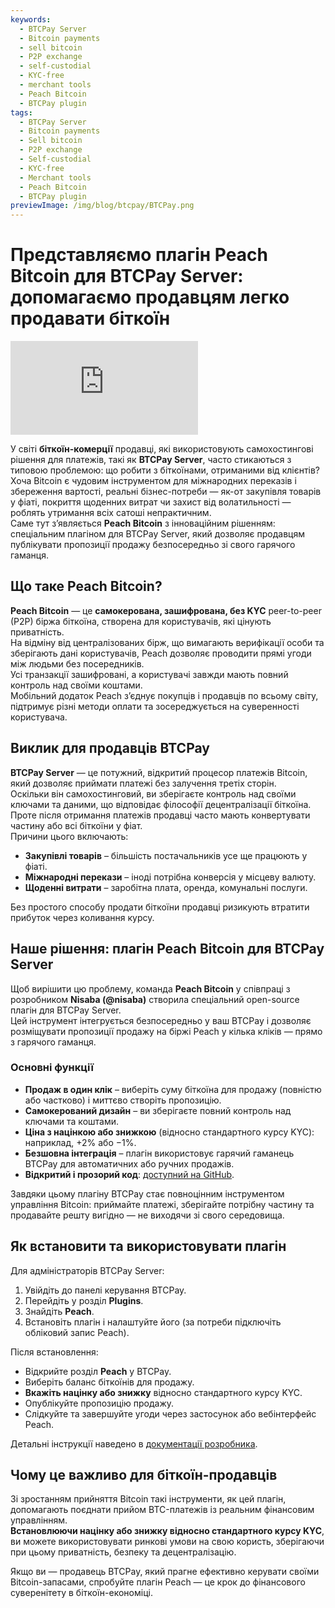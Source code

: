 ```yaml
---
keywords:
  - BTCPay Server
  - Bitcoin payments
  - sell bitcoin
  - P2P exchange
  - self-custodial
  - KYC-free
  - merchant tools
  - Peach Bitcoin
  - BTCPay plugin
tags:
  - BTCPay Server
  - Bitcoin payments
  - Sell bitcoin
  - P2P exchange
  - Self-custodial
  - KYC-free
  - Merchant tools
  - Peach Bitcoin
  - BTCPay plugin
previewImage: /img/blog/btcpay/BTCPay.png
---
```

# Представляємо плагін Peach Bitcoin для BTCPay Server: допомагаємо продавцям легко продавати біткоїн

<div class="video-wrapper">
  <iframe
    src="https://www.youtube.com/embed/CGx9LYGTKj8?si=kVrF-PgImNrN1wKg"
    title="YouTube video player"
    frameborder="0"
    allow="accelerometer; autoplay; clipboard-write; encrypted-media; gyroscope; picture-in-picture; web-share"
    referrerpolicy="strict-origin-when-cross-origin"
    allowfullscreen
  ></iframe>
</div>

У світі **біткоїн-комерції** продавці, які використовують самохостингові рішення для платежів, такі як **BTCPay Server**, часто стикаються з типовою проблемою: що робити з біткоїнами, отриманими від клієнтів?  
Хоча Bitcoin є чудовим інструментом для міжнародних переказів і збереження вартості, реальні бізнес-потреби — як-от закупівля товарів у фіаті, покриття щоденних витрат чи захист від волатильності — роблять утримання всіх сатоші непрактичним.  
Саме тут з’являється **Peach Bitcoin** з інноваційним рішенням: спеціальним плагіном для BTCPay Server, який дозволяє продавцям публікувати пропозиції продажу безпосередньо зі свого гарячого гаманця.

## Що таке Peach Bitcoin?

**Peach Bitcoin** — це **самокерована, зашифрована, без KYC** peer-to-peer (P2P) біржа біткоїна, створена для користувачів, які цінують приватність.  
На відміну від централізованих бірж, що вимагають верифікації особи та зберігають дані користувачів, Peach дозволяє проводити прямі угоди між людьми без посередників.  
Усі транзакції зашифровані, а користувачі завжди мають повний контроль над своїми коштами.  
Мобільний додаток Peach з’єднує покупців і продавців по всьому світу, підтримує різні методи оплати та зосереджується на суверенності користувача.

## Виклик для продавців BTCPay

**BTCPay Server** — це потужний, відкритий процесор платежів Bitcoin, який дозволяє приймати платежі без залучення третіх сторін.  
Оскільки він самохостинговий, ви зберігаєте контроль над своїми ключами та даними, що відповідає філософії децентралізації біткоїна.  
Проте після отримання платежів продавці часто мають конвертувати частину або всі біткоїни у фіат.  
Причини цього включають:

- **Закупівлі товарів** – більшість постачальників усе ще працюють у фіаті.  
- **Міжнародні перекази** – іноді потрібна конверсія у місцеву валюту.  
- **Щоденні витрати** – заробітна плата, оренда, комунальні послуги.

Без простого способу продати біткоїни продавці ризикують втратити прибуток через коливання курсу.

## Наше рішення: плагін Peach Bitcoin для BTCPay Server

Щоб вирішити цю проблему, команда **Peach Bitcoin** у співпраці з розробником **Nisaba (@nisaba)** створила спеціальний open-source плагін для BTCPay Server.  
Цей інструмент інтегрується безпосередньо у ваш BTCPay і дозволяє розміщувати пропозиції продажу на біржі Peach у кілька кліків — прямо з гарячого гаманця.

### Основні функції
- **Продаж в один клік** – виберіть суму біткоїна для продажу (повністю або частково) і миттєво створіть пропозицію.  
- **Самокерований дизайн** – ви зберігаєте повний контроль над ключами та коштами.  
- **Ціна з націнкою або знижкою** (відносно стандартного курсу KYC): наприклад, +2% або −1%.  
- **Безшовна інтеграція** – плагін використовує гарячий гаманець BTCPay для автоматичних або ручних продажів.  
- **Відкритий і прозорий код**: [доступний на GitHub](https://github.com/Nisaba/btcpayserver-plugins/tree/master/BTCPayServer.Plugins.Peach).

Завдяки цьому плагіну BTCPay стає повноцінним інструментом управління Bitcoin: приймайте платежі, зберігайте потрібну частину та продавайте решту вигідно — не виходячи зі свого середовища.

## Як встановити та використовувати плагін

Для адміністраторів BTCPay Server:

1. Увійдіть до панелі керування BTCPay.  
2. Перейдіть у розділ **Plugins**.  
3. Знайдіть **Peach**.  
4. Встановіть плагін і налаштуйте його (за потреби підключіть обліковий запис Peach).  

Після встановлення:
- Відкрийте розділ **Peach** у BTCPay.  
- Виберіть баланс біткоїнів для продажу.  
- **Вкажіть націнку або знижку** відносно стандартного курсу KYC.  
- Опублікуйте пропозицію продажу.  
- Слідкуйте та завершуйте угоди через застосунок або вебінтерфейс Peach.

Детальні інструкції наведено в [документації розробника](https://github.com/Nisaba/btcpayserver-plugins/blob/master/BTCPayServer.Plugins.Peach/README.md).

## Чому це важливо для біткоїн-продавців

Зі зростанням прийняття Bitcoin такі інструменти, як цей плагін, допомагають поєднати прийом BTC-платежів із реальним фінансовим управлінням.  
**Встановлюючи націнку або знижку відносно стандартного курсу KYC**, ви можете використовувати ринкові умови на свою користь, зберігаючи при цьому приватність, безпеку та децентралізацію.  

Якщо ви — продавець BTCPay, який прагне ефективно керувати своїми Bitcoin-запасами, спробуйте плагін Peach — це крок до фінансового суверенітету в біткоїн-економіці.
